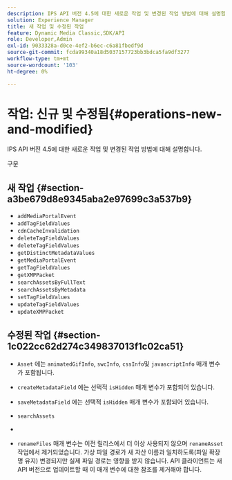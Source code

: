 ```yaml
---
description: IPS API 버전 4.5에 대한 새로운 작업 및 변경된 작업 방법에 대해 설명합니다.
solution: Experience Manager
title: 새 작업 및 수정된 작업
feature: Dynamic Media Classic,SDK/API
role: Developer,Admin
exl-id: 9033328a-d0ce-4ef2-b6ec-c6a81fbedf9d
source-git-commit: fcda99340a18d5037157723bb3bdca5fa9df3277
workflow-type: tm+mt
source-wordcount: '103'
ht-degree: 0%

---
```


# 작업: 신규 및 수정됨{#operations-new-and-modified}

IPS API 버전 4.5에 대한 새로운 작업 및 변경된 작업 방법에 대해 설명합니다.

구문

## 새 작업 {#section-a3be679d8e9345aba2e97699c3a537b9}

* `addMediaPortalEvent`
* `addTagFieldValues`
* `cdnCacheInvalidation`
* `deleteTagFieldValues`
* `deleteTagFieldValues`
* `getDistinctMetadataValues`
* `getMediaPortalEvent`
* `getTagFieldValues`
* `getXMPPacket`
* `searchAssetsByFullText`
* `searchAssetsByMetadata`
* `setTagFieldValues`
* `updateTagFieldValues`
* `updateXMPPacket`

## 수정된 작업 {#section-1c022cc62d274c349837013f1c02ca51}

* `Asset` 에는  `animatedGifInfo`,  `swcInfo`,  `cssInfo`및  `javascriptInfo` 매개 변수가 포함됩니다.

* `createMetadataField` 에는 선택적  `isHidden` 매개 변수가 포함되어 있습니다.

* `saveMetadataField` 에는 선택적  `isHidden` 매개 변수가 포함되어 있습니다.

* `searchAssets`
* 
* `renameFiles` 매개 변수는 이전 릴리스에서 더 이상 사용되지 않으며 `renameAsset` 작업에서 제거되었습니다. 가상 파일 경로가 새 자산 이름과 일치하도록(파일 확장명 유지) 변경되지만 실제 파일 경로는 영향을 받지 않습니다. API 클라이언트는 새 API 버전으로 업데이트할 때 이 매개 변수에 대한 참조를 제거해야 합니다.
